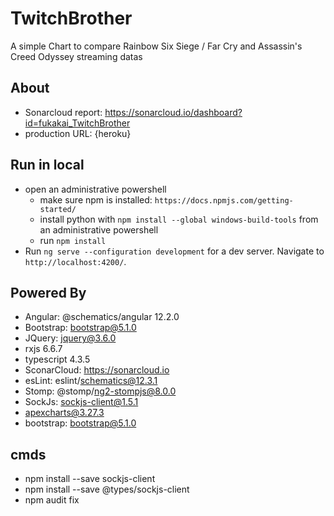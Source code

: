 # TwitchBrother

A simple Chart to compare Rainbow Six Siege / Far Cry and Assassin's Creed Odyssey streaming datas

## About

- Sonarcloud report: https://sonarcloud.io/dashboard?id=fukakai_TwitchBrother
- production URL: {heroku}

## Run in local

- open an administrative powershell
  - make sure npm is installed: `https://docs.npmjs.com/getting-started/`
  - install python with `npm install --global windows-build-tools` from an administrative powershell
  - run `npm install`
- Run `ng serve --configuration development` for a dev server. Navigate to `http://localhost:4200/`.

## Powered By

- Angular: @schematics/angular 12.2.0
- Bootstrap: bootstrap@5.1.0
- JQuery: jquery@3.6.0
- rxjs 6.6.7
- typescript 4.3.5
- SconarCloud: https://sonarcloud.io
- esLint: eslint/schematics@12.3.1
- Stomp: @stomp/ng2-stompjs@8.0.0
- SockJs: sockjs-client@1.5.1
- apexcharts@3.27.3
- bootstrap: bootstrap@5.1.0

## cmds

- npm install --save sockjs-client
- npm install --save @types/sockjs-client
- npm audit fix

